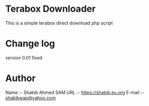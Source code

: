 # Terabox Downloader
This is a simple terabox direct download php script

# Change log
version 0.01
fixed

# Author
Name :- Shakib Ahmed SAM
URL :- https://shakib.eu.org
E-mail :- shakibwap@yahoo.com
